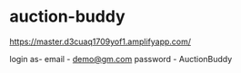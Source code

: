 # auction-buddy

https://master.d3cuaq1709yof1.amplifyapp.com/

login as-
 email - demo@gm.com
 password - AuctionBuddy

